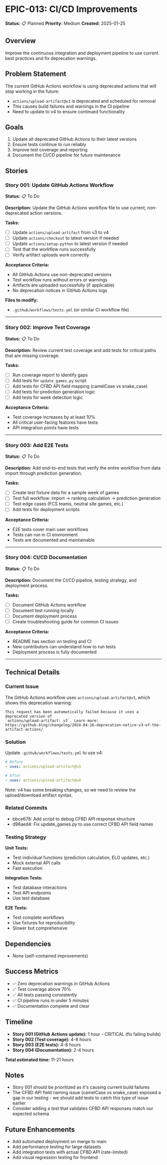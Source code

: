 # EPIC-013: CI/CD Improvements

**Status:** 📋 Planned
**Priority:** Medium
**Created:** 2025-01-25

## Overview

Improve the continuous integration and deployment pipeline to use current best practices and fix deprecation warnings.

## Problem Statement

The current GitHub Actions workflow is using deprecated actions that will stop working in the future:
- `actions/upload-artifact@v3` is deprecated and scheduled for removal
- This causes build failures and warnings in the CI pipeline
- Need to update to v4 to ensure continued functionality

## Goals

1. Update all deprecated GitHub Actions to their latest versions
2. Ensure tests continue to run reliably
3. Improve test coverage and reporting
4. Document the CI/CD pipeline for future maintenance

## Stories

### Story 001: Update GitHub Actions Workflow
**Status:** 📋 To Do

**Description:**
Update the GitHub Actions workflow file to use current, non-deprecated action versions.

**Tasks:**
- [ ] Update `actions/upload-artifact` from v3 to v4
- [ ] Update `actions/checkout` to latest version if needed
- [ ] Update `actions/setup-python` to latest version if needed
- [ ] Test that the workflow runs successfully
- [ ] Verify artifact uploads work correctly

**Acceptance Criteria:**
- All GitHub Actions use non-deprecated versions
- Test workflow runs without errors or warnings
- Artifacts are uploaded successfully (if applicable)
- No deprecation notices in GitHub Actions logs

**Files to modify:**
- `.github/workflows/tests.yml` (or similar CI workflow file)

---

### Story 002: Improve Test Coverage
**Status:** 📋 To Do

**Description:**
Review current test coverage and add tests for critical paths that are missing coverage.

**Tasks:**
- [ ] Run coverage report to identify gaps
- [ ] Add tests for `update_games.py` script
- [ ] Add tests for CFBD API field mapping (camelCase vs snake_case)
- [ ] Add tests for prediction generation logic
- [ ] Add tests for week detection logic

**Acceptance Criteria:**
- Test coverage increases by at least 10%
- All critical user-facing features have tests
- API integration points have tests

---

### Story 003: Add E2E Tests
**Status:** 📋 To Do

**Description:**
Add end-to-end tests that verify the entire workflow from data import through prediction generation.

**Tasks:**
- [ ] Create test fixture data for a sample week of games
- [ ] Test full workflow: import → ranking calculation → prediction generation
- [ ] Test edge cases (FCS teams, neutral site games, etc.)
- [ ] Add tests for deployment scripts

**Acceptance Criteria:**
- E2E tests cover main user workflows
- Tests can run in CI environment
- Tests are documented and maintainable

---

### Story 004: CI/CD Documentation
**Status:** 📋 To Do

**Description:**
Document the CI/CD pipeline, testing strategy, and deployment process.

**Tasks:**
- [ ] Document GitHub Actions workflow
- [ ] Document test running locally
- [ ] Document deployment process
- [ ] Create troubleshooting guide for common CI issues

**Acceptance Criteria:**
- README has section on testing and CI
- New contributors can understand how to run tests
- Deployment process is fully documented

---

## Technical Details

### Current Issue
The GitHub Actions workflow uses `actions/upload-artifact@v3`, which shows this deprecation warning:

```
This request has been automatically failed because it uses a deprecated version of
`actions/upload-artifact: v3`. Learn more:
https://github.blog/changelog/2024-04-16-deprecation-notice-v3-of-the-artifact-actions/
```

### Solution
Update `.github/workflows/tests.yml` to use v4:

```yaml
# Before
- uses: actions/upload-artifact@v3

# After
- uses: actions/upload-artifact@v4
```

Note: v4 has some breaking changes, so we need to review the upload/download artifact syntax.

### Related Commits
- bbce678: Add script to debug CFBD API response structure
- d96aed4: Fix update_games.py to use correct CFBD API field names

### Testing Strategy

**Unit Tests:**
- Test individual functions (prediction calculation, ELO updates, etc.)
- Mock external API calls
- Fast execution

**Integration Tests:**
- Test database interactions
- Test API endpoints
- Use test database

**E2E Tests:**
- Test complete workflows
- Use fixtures for reproducibility
- Slower but comprehensive

## Dependencies

- None (self-contained improvements)

## Success Metrics

- ✅ Zero deprecation warnings in GitHub Actions
- ✅ Test coverage above 70%
- ✅ All tests passing consistently
- ✅ CI pipeline runs in under 5 minutes
- ✅ Documentation complete and clear

## Timeline

- **Story 001 (GitHub Actions update):** 1 hour - CRITICAL (fix failing builds)
- **Story 002 (Test coverage):** 4-8 hours
- **Story 003 (E2E tests):** 4-8 hours
- **Story 004 (Documentation):** 2-4 hours

**Total estimated time:** 11-21 hours

## Notes

- Story 001 should be prioritized as it's causing current build failures
- The CFBD API field naming issue (camelCase vs snake_case) exposed a gap in our testing - we should add tests to catch this type of issue earlier
- Consider adding a test that validates CFBD API responses match our expected schema

## Future Enhancements

- Add automated deployment on merge to main
- Add performance testing for large datasets
- Add integration tests with actual CFBD API (rate-limited)
- Add visual regression testing for frontend
